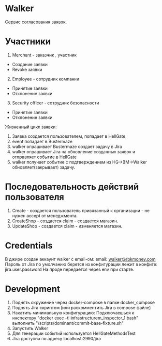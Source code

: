 # Walker
Сервис согласования заявок. 

# Участники
1. Merchant - заказчик , участник 
 * Создание заявки
 * Revoke заявки 
2. Employee - сотрудник компании 
 * Принятие заявки 
 * Отклонение заявки 
3. Security officer - сотрудник безопасности
 * Принятие заявки 
 * Отклонение заявки 
 
Жизненный цикл заявки:
 1. Заявка создается пользователем, попадает в HellGate
 2. event попадает в Bustermaze
 3. walker опрашивает Bustermaze создает задачу в Jira
 4. walker опрашивает Jira на обновление созданных заявок и отправляет событие в HellGate
 5. walker получает событие c подтверждением из HG->BM->Walker обновляет(закрывает) задачу.


# Последовательность действий пользователя 
 1. Create - создается пользователь привязанный к организации - не нужен accept от менеджмента.
 2. CreateShop - создается claim - создается магазин. 
 3. UpdateShop -  создается claim - изменяется магазин.

 
# Credentials
В джире создан аккаунт walker с email-ом:
email: walker@rbkmoney.com 
Пароль от Jira по умолчанию берется из конфигурации лежит в конфиге: jira.user.password 
На проде передается через env при старте.
 
# Development 
1. Поднять окружение через docker-compose в папке docker_compose
2. Поднять Jira скриптом (или раскомментить Jira в compose файлe)
3. Накатить минимальную конфигурацию:
   Подключаешься к инспектору "docker exec -ti  infrastructurem_inspector_1 bash" 
   выполнить "/scripts/dominant/commit-base-fixture.sh"
4. Запустить Walker
5. Для генерации событий используется HellGateMethodsTest 
6. Jira доступна по адресу localhost:2990/jira


